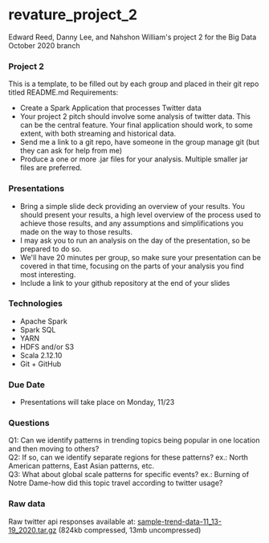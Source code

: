 # revature_project_2
Edward Reed, Danny Lee, and Nahshon William's project 2 for the Big Data October 2020 branch


### Project 2
This is a template, to be filled out by each group and placed in their git repo titled README.md
Requirements:
- Create a Spark Application that processes Twitter data
- Your project 2 pitch should involve some analysis of twitter data.  This can be the central feature.  Your final application should work, to some extent, with both streaming and historical data.
- Send me a link to a git repo, have someone in the group manage git (but they can ask for help from me)
- Produce a one or more .jar files for your analysis.  Multiple smaller jar files are preferred.

### Presentations
- Bring a simple slide deck providing an overview of your results.  You should present your results, a high level overview of the process used to achieve those results, and any assumptions and simplifications you made on the way to those results.
- I may ask you to run an analysis on the day of the presentation, so be prepared to do so.
- We'll have 20 minutes per group, so make sure your presentation can be covered in that time, focusing on the parts of your analysis you find most interesting.
- Include a link to your github repository at the end of your slides

### Technologies
- Apache Spark
- Spark SQL
- YARN
- HDFS and/or S3
- Scala 2.12.10
- Git + GitHub

### Due Date
- Presentations will take place on Monday, 11/23

### Questions
Q1: Can we identify patterns in trending topics being popular in one location and then moving to others?  
Q2: If so, can we identify separate regions for these patterns? ex.: North American patterns, East Asian patterns, etc.  
Q3: What about global scale patterns for specific events? ex.: Burning of Notre Dame-how did this topic travel according to twitter usage?  

### Raw data
Raw twitter api responses available at: [sample-trend-data-11_13-19_2020.tar.gz](https://drive.google.com/file/d/1fN3BjOMfke32r7TVxRaNu-1yT9JtYYah/view?usp=sharing) (824kb compressed, 13mb uncompressed)
